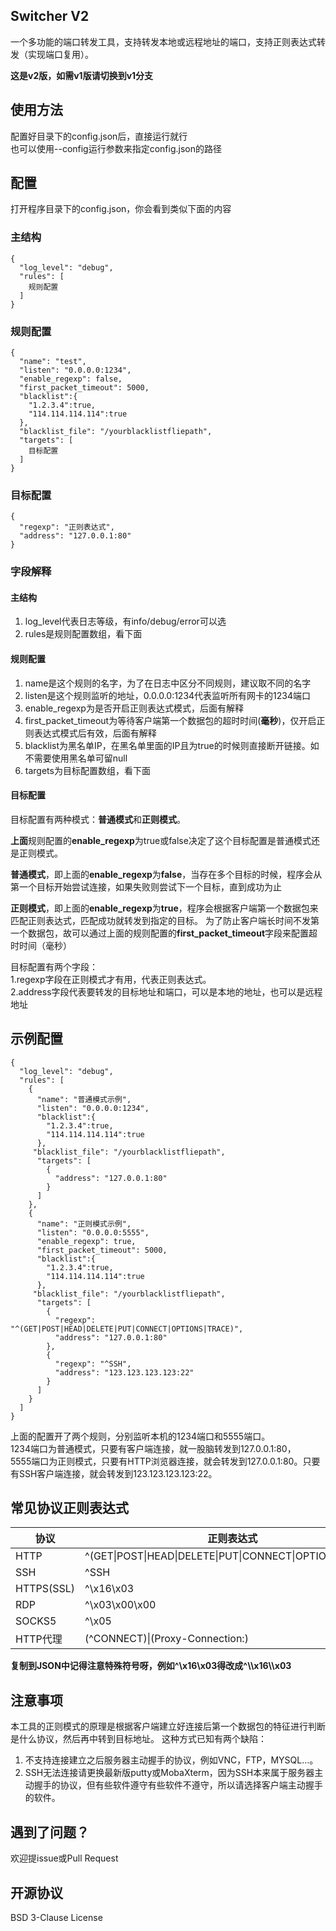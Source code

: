 ## Switcher V2
一个多功能的端口转发工具，支持转发本地或远程地址的端口，支持正则表达式转发（实现端口复用）。

**这是v2版，如需v1版请切换到v1分支**
## 使用方法
配置好目录下的config.json后，直接运行就行  
也可以使用--config运行参数来指定config.json的路径
## 配置
打开程序目录下的config.json，你会看到类似下面的内容

### 主结构

    {
      "log_level": "debug",
      "rules": [
        规则配置
      ]
    }

### 规则配置
    {
      "name": "test",
      "listen": "0.0.0.0:1234",
      "enable_regexp": false,
      "first_packet_timeout": 5000,
      "blacklist":{
        "1.2.3.4":true,
        "114.114.114.114":true
      },
      "blacklist_file": "/yourblacklistfliepath",
      "targets": [
        目标配置
      ]
    }
### 目标配置
    {
      "regexp": "正则表达式",
      "address": "127.0.0.1:80"
    }
### 字段解释
#### 主结构 
1. log_level代表日志等级，有info/debug/error可以选
1. rules是规则配置数组，看下面
#### 规则配置
1. name是这个规则的名字，为了在日志中区分不同规则，建议取不同的名字
2. listen是这个规则监听的地址，0.0.0.0:1234代表监听所有网卡的1234端口
3. enable_regexp为是否开启正则表达式模式，后面有解释
4. first_packet_timeout为等待客户端第一个数据包的超时时间(**毫秒**)，仅开启正则表达式模式后有效，后面有解释
5. blacklist为黑名单IP，在黑名单里面的IP且为true的时候则直接断开链接。如不需要使用黑名单可留null
5. targets为目标配置数组，看下面

#### 目标配置
目标配置有两种模式：**普通模式**和**正则模式**。  

**上面**规则配置的**enable_regexp**为true或false决定了这个目标配置是普通模式还是正则模式。  

**普通模式**，即上面的**enable_regexp**为**false**，当存在多个目标的时候，程序会从第一个目标开始尝试连接，如果失败则尝试下一个目标，直到成功为止  

**正则模式**，即上面的**enable_regexp**为**true**，程序会根据客户端第一个数据包来匹配正则表达式，匹配成功就转发到指定的目标。
为了防止客户端长时间不发第一个数据包，故可以通过上面的规则配置的**first_packet_timeout**字段来配置超时时间（毫秒）  

目标配置有两个字段：  
1.regexp字段在正则模式才有用，代表正则表达式。  
2.address字段代表要转发的目标地址和端口，可以是本地的地址，也可以是远程地址

## 示例配置

    {
      "log_level": "debug",
      "rules": [
        {
          "name": "普通模式示例",
          "listen": "0.0.0.0:1234",
          "blacklist":{
            "1.2.3.4":true,
            "114.114.114.114":true
          },
         "blacklist_file": "/yourblacklistfliepath",
          "targets": [
            {
              "address": "127.0.0.1:80"
            }
          ]
        },
        {
          "name": "正则模式示例",
          "listen": "0.0.0.0:5555",
          "enable_regexp": true,
          "first_packet_timeout": 5000,
          "blacklist":{
            "1.2.3.4":true,
            "114.114.114.114":true
          },
         "blacklist_file": "/yourblacklistfliepath",
          "targets": [
            {
              "regexp": "^(GET|POST|HEAD|DELETE|PUT|CONNECT|OPTIONS|TRACE)",
              "address": "127.0.0.1:80"
            },
            {
              "regexp": "^SSH",
              "address": "123.123.123.123:22"
            }
          ]
        }
      ]
    }

上面的配置开了两个规则，分别监听本机的1234端口和5555端口。  
1234端口为普通模式，只要有客户端连接，就一股脑转发到127.0.0.1:80，  
5555端口为正则模式，只要有HTTP浏览器连接，就会转发到127.0.0.1:80。只要有SSH客户端连接，就会转发到123.123.123.123:22。            

## 常见协议正则表达式
|协议|正则表达式|
| --- | ---|
|HTTP|^(GET\|POST\|HEAD\|DELETE\|PUT\|CONNECT\|OPTIONS\|TRACE)|
|SSH|^SSH|
|HTTPS(SSL)|^\x16\x03|
|RDP|^\x03\x00\x00|
|SOCKS5|^\x05|
|HTTP代理|(^CONNECT)\|(Proxy-Connection:)|

**复制到JSON中记得注意特殊符号呀，例如^\\x16\\x03得改成^\\\\x16\\\\x03**

## 注意事项
本工具的正则模式的原理是根据客户端建立好连接后第一个数据包的特征进行判断是什么协议，然后再中转到目标地址。
这种方式已知有两个缺陷：

1. 不支持连接建立之后服务器主动握手的协议，例如VNC，FTP，MYSQL…。
2. SSH无法连接请更换最新版putty或MobaXterm，因为SSH本来属于服务器主动握手的协议，但有些软件遵守有些软件不遵守，所以请选择客户端主动握手的软件。

## 遇到了问题？
欢迎提issue或Pull Request

## 开源协议
BSD 3-Clause License
